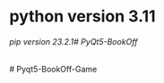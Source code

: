 # python version 3.11
###### pip version 23.2.1#   P y Q t 5 - B o o k O f f  
 #   P y q t 5 - B o o k O f f - G a m e  
 